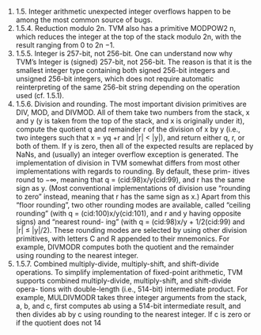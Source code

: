 1. 1.5. Integer arithmetic
unexpected integer overflows happen to be among the most common source
of bugs.
1. 1.5.4. Reduction modulo 2n. TVM also has a primitive MODPOW2 n, which
reduces the integer at the top of the stack modulo 2n, with the result ranging
from 0 to 2n −1.
1. 1.5.5. Integer is 257-bit, not 256-bit. One can understand now why
TVM’s Integer is (signed) 257-bit, not 256-bit. The reason is that it is the
smallest integer type containing both signed 256-bit integers and unsigned
256-bit integers, which does not require automatic reinterpreting of the same
256-bit string depending on the operation used (cf. 1.5.1).
1. 1.5.6. Division and rounding. The most important division primitives
are DIV, MOD, and DIVMOD. All of them take two numbers from the stack, x
and y (y is taken from the top of the stack, and x is originally under it),
compute the quotient q and remainder r of the division of x by y (i.e., two
integers such that x = yq +r and |r| < |y|), and return either q, r, or both
of them. If y is zero, then all of the expected results are replaced by NaNs,
and (usually) an integer overflow exception is generated.
The implementation of division in TVM somewhat differs from most
other implementations with regards to rounding. By default, these prim-
itives round to −∞, meaning that q = (cid:98)x/y(cid:99), and r has the same sign
as y. (Most conventional implementations of division use “rounding to zero”
instead, meaning that r has the same sign as x.) Apart from this “floor
rounding”, two other rounding modes are available, called “ceiling rounding”
(with q = (cid:100)x/y(cid:101), and r and y having opposite signs) and “nearest round-
ing” (with q = (cid:98)x/y + 1/2(cid:99) and |r| ≤ |y|/2). These rounding modes are
selected by using other division primitives, with letters C and R appended
to their mnemonics. For example, DIVMODR computes both the quotient and
the remainder using rounding to the nearest integer.
1. 1.5.7. Combined multiply-divide, multiply-shift, and shift-divide
operations. To simplify implementation of fixed-point arithmetic, TVM
supports combined multiply-divide, multiply-shift, and shift-divide opera-
tions with double-length (i.e., 514-bit) intermediate product. For example,
MULDIVMODR takes three integer arguments from the stack, a, b, and c, first
computes ab using a 514-bit intermediate result, and then divides ab by c
using rounding to the nearest integer. If c is zero or if the quotient does not
14

